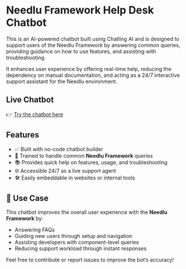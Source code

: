 # Needlu Framework Help Desk Chatbot

This is an AI-powered chatbot built using Chatling AI and is designed to support users of the Needlu Framework by answering common queries, providing guidance on how to use features, and assisting with troubleshooting.

It enhances user experience by offering real-time help, reducing the dependency on manual documentation, and acting as a 24/7 interactive support assistant for the Needlu environment.

## Live Chatbot
👉 [Try the chatbot here](https://share.chatling.ai/s/K891FWCTKS4q94q)  

## Features

- ✅ Built with no-code chatbot builder
- 🤖 Trained to handle common **Needlu Framework** queries
- 📚 Provides quick help on features, usage, and troubleshooting
- 🌐 Accessible 24/7 as a live support agent
- 🛠️ Easily embeddable in websites or internal tools

## 📌 Use Case

This chatbot improves the overall user experience with the **Needlu Framework** by:
- Answering FAQs
- Guiding new users through setup and navigation
- Assisting developers with component-level queries
- Reducing support workload through instant responses

Feel free to contribute or report issues to improve the bot’s accuracy!
